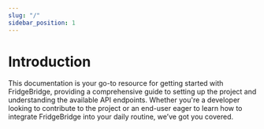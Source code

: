 ```yaml
---
slug: "/"
sidebar_position: 1
---
```


# Introduction

This documentation is your go-to resource for getting started with FridgeBridge, providing a comprehensive guide to setting up the project and understanding the available API endpoints. Whether you're a developer looking to contribute to the project or an end-user eager to learn how to integrate FridgeBridge into your daily routine, we’ve got you covered.
